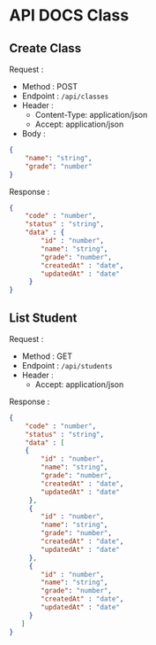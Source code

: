 # API DOCS Class

## Create Class

Request :
- Method : POST
- Endpoint : `/api/classes`
- Header :
    - Content-Type: application/json
    - Accept: application/json
- Body :

```json 
{
    "name": "string",
    "grade": "number"
}
```

Response :

```json
{
    "code" : "number",
    "status" : "string",
    "data" : {
        "id" : "number",
        "name": "string",
        "grade": "number",
        "createdAt" : "date",
        "updatedAt" : "date"
     }
}
```

## List Student

Request :
- Method : GET
- Endpoint : `/api/students`
- Header :
    - Accept: application/json

Response :

```json 
{
    "code" : "number",
    "status" : "string",
    "data" : [
    {
        "id" : "number",
        "name": "string",
        "grade": "number",
        "createdAt" : "date",
        "updatedAt" : "date"
     },
     {
        "id" : "number",
        "name": "string",
        "grade": "number",
        "createdAt" : "date",
        "updatedAt" : "date"
     },
     {
        "id" : "number",
        "name": "string",
        "grade": "number",
        "createdAt" : "date",
        "updatedAt" : "date"
     }
   ]
}
```
